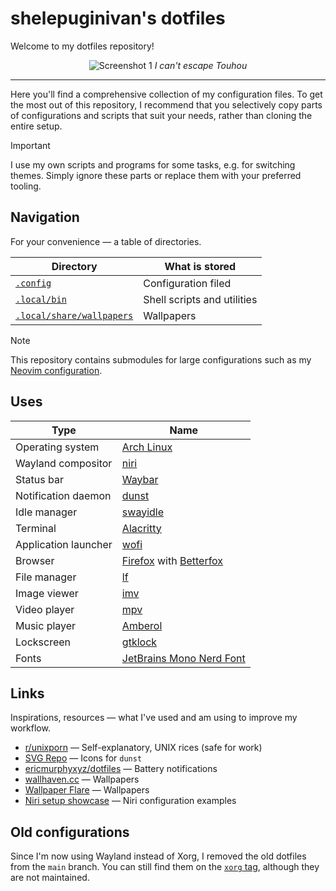 # shelepuginivan's dotfiles

Welcome to my dotfiles repository!

<div align="center">
  <img src="https://github.com/user-attachments/assets/f52587b9-2afc-49a7-9069-1516fe2d6a7c" alt="Screenshot 1">
  <i>I can't escape Touhou</i>
</div>

---

Here you'll find a comprehensive collection of my configuration files. To get
the most out of this repository, I recommend that you selectively copy parts of
configurations and scripts that suit your needs, rather than cloning the entire
setup.

> [!IMPORTANT]
> I use my own scripts and programs for some tasks, e.g. for switching themes.
> Simply ignore these parts or replace them with your preferred tooling.

## Navigation

For your convenience &mdash; a table of directories.

| Directory                                                                                                 | What is stored                                     |
| --------------------------------------------------------------------------------------------------------- | -------------------------------------------------- |
| [`.config`](https://github.com/shelepuginivan/dotfiles/tree/main/.config)                                 | Configuration filed                                |
| [`.local/bin`](https://github.com/shelepuginivan/dotfiles/tree/main/.local/bin)                           | Shell scripts and utilities                        |
| [`.local/share/wallpapers`](https://github.com/shelepuginivan/dotfiles/tree/main/.local/share/wallpapers) | Wallpapers                                         |

> [!NOTE]
> This repository contains submodules for large configurations such as
> my [Neovim configuration](https://github.com/shelepuginivan/init.lua).

## Uses

| Type                 | Name                                                                                                      |
|----------------------|-----------------------------------------------------------------------------------------------------------|
| Operating system     | [Arch Linux](https://archlinux.org)                                                                       |
| Wayland compositor   | [niri](https://github.com/YaLTeR/niri)                                                                    |
| Status bar           | [Waybar](https://github.com/Alexays/waybar)                                                               |
| Notification daemon  | [dunst](https://github.com/dunst-project/dunst)                                                           |
| Idle manager         | [swayidle](https://github.com/swaywm/swayidle)                                                            |
| Terminal             | [Alacritty](https://github.com/alacritty/alacritty)                                                       |
| Application launcher | [wofi](https://hg.sr.ht/~scoopta/wofi)                                                                    |
| Browser              | [Firefox](https://www.mozilla.org/en-US/firefox) with [Betterfox](https://github.com/yokoffing/BetterFox) |
| File manager         | [lf](https://github.com/gokcehan/lf)                                                                      |
| Image viewer         | [imv](https://sr.ht/~exec64/imv)                                                                          |
| Video player         | [mpv](https://github.com/mpv-player/mpv)                                                                  |
| Music player         | [Amberol](https://gitlab.gnome.org/World/amberol)                                                         |
| Lockscreen           | [gtklock](https://github.com/jovanlanik/gtklock)                                                          |
| Fonts                | [JetBrains Mono Nerd Font](https://github.com/ryanoasis/nerd-fonts/releases/latest)                       |

## Links

Inspirations, resources &mdash; what I've used and am using to improve my workflow.

- [r/unixporn](https://www.reddit.com/r/unixporn) &mdash; Self-explanatory, UNIX rices (safe for work)
- [SVG Repo](https://www.svgrepo.com) &mdash; Icons for `dunst`
- [ericmurphyxyz/dotfiles](https://github.com/ericmurphyxyz/dotfiles) &mdash; Battery notifications
- [wallhaven.cc](https://wallhaven.cc/) &mdash; Wallpapers
- [Wallpaper Flare](https://www.wallpaperflare.com/) &mdash; Wallpapers
- [Niri setup showcase](https://github.com/YaLTeR/niri/discussions/325) &mdash; Niri configuration examples

## Old configurations

Since I'm now using Wayland instead of Xorg,
I removed the old dotfiles from the `main` branch. You can still find them
on the [`xorg` tag](https://github.com/shelepuginivan/dotfiles/tree/xorg),
although they are not maintained.
